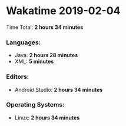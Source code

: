# Wakatime 2019-02-04

Time Total: **2 hours 34 minutes**

### Languages:
- Java: **2 hours 28 minutes** 
- XML: **5 minutes** 

### Editors:
- Android Studio: **2 hours 34 minutes** 

### Operating Systems:
- Linux: **2 hours 34 minutes** 

